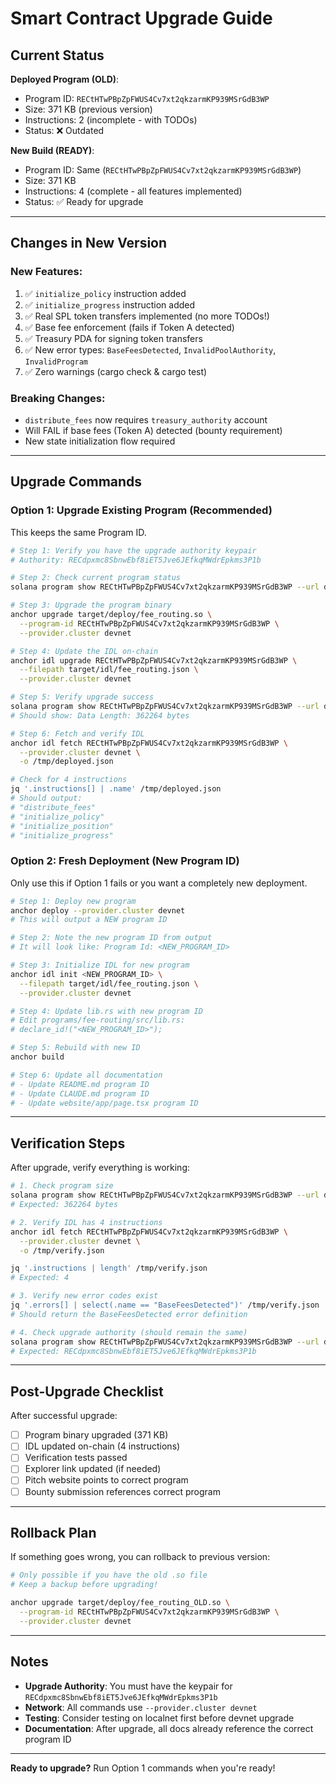 # Smart Contract Upgrade Guide

## Current Status

**Deployed Program (OLD)**:
- Program ID: `RECtHTwPBpZpFWUS4Cv7xt2qkzarmKP939MSrGdB3WP`
- Size: 371 KB (previous version)
- Instructions: 2 (incomplete - with TODOs)
- Status: ❌ Outdated

**New Build (READY)**:
- Program ID: Same (`RECtHTwPBpZpFWUS4Cv7xt2qkzarmKP939MSrGdB3WP`)
- Size: 371 KB
- Instructions: 4 (complete - all features implemented)
- Status: ✅ Ready for upgrade

---

## Changes in New Version

### New Features:
1. ✅ `initialize_policy` instruction added
2. ✅ `initialize_progress` instruction added
3. ✅ Real SPL token transfers implemented (no more TODOs!)
4. ✅ Base fee enforcement (fails if Token A detected)
5. ✅ Treasury PDA for signing token transfers
6. ✅ New error types: `BaseFeesDetected`, `InvalidPoolAuthority`, `InvalidProgram`
7. ✅ Zero warnings (cargo check & cargo test)

### Breaking Changes:
- `distribute_fees` now requires `treasury_authority` account
- Will FAIL if base fees (Token A) detected (bounty requirement)
- New state initialization flow required

---

## Upgrade Commands

### Option 1: Upgrade Existing Program (Recommended)

This keeps the same Program ID.

```bash
# Step 1: Verify you have the upgrade authority keypair
# Authority: RECdpxmc8SbnwEbf8iET5Jve6JEfkqMWdrEpkms3P1b

# Step 2: Check current program status
solana program show RECtHTwPBpZpFWUS4Cv7xt2qkzarmKP939MSrGdB3WP --url devnet

# Step 3: Upgrade the program binary
anchor upgrade target/deploy/fee_routing.so \
  --program-id RECtHTwPBpZpFWUS4Cv7xt2qkzarmKP939MSrGdB3WP \
  --provider.cluster devnet

# Step 4: Update the IDL on-chain
anchor idl upgrade RECtHTwPBpZpFWUS4Cv7xt2qkzarmKP939MSrGdB3WP \
  --filepath target/idl/fee_routing.json \
  --provider.cluster devnet

# Step 5: Verify upgrade success
solana program show RECtHTwPBpZpFWUS4Cv7xt2qkzarmKP939MSrGdB3WP --url devnet
# Should show: Data Length: 362264 bytes

# Step 6: Fetch and verify IDL
anchor idl fetch RECtHTwPBpZpFWUS4Cv7xt2qkzarmKP939MSrGdB3WP \
  --provider.cluster devnet \
  -o /tmp/deployed.json

# Check for 4 instructions
jq '.instructions[] | .name' /tmp/deployed.json
# Should output:
# "distribute_fees"
# "initialize_policy"
# "initialize_position"
# "initialize_progress"
```

### Option 2: Fresh Deployment (New Program ID)

Only use this if Option 1 fails or you want a completely new deployment.

```bash
# Step 1: Deploy new program
anchor deploy --provider.cluster devnet
# This will output a NEW program ID

# Step 2: Note the new program ID from output
# It will look like: Program Id: <NEW_PROGRAM_ID>

# Step 3: Initialize IDL for new program
anchor idl init <NEW_PROGRAM_ID> \
  --filepath target/idl/fee_routing.json \
  --provider.cluster devnet

# Step 4: Update lib.rs with new program ID
# Edit programs/fee-routing/src/lib.rs:
# declare_id!("<NEW_PROGRAM_ID>");

# Step 5: Rebuild with new ID
anchor build

# Step 6: Update all documentation
# - Update README.md program ID
# - Update CLAUDE.md program ID
# - Update website/app/page.tsx program ID
```

---

## Verification Steps

After upgrade, verify everything is working:

```bash
# 1. Check program size
solana program show RECtHTwPBpZpFWUS4Cv7xt2qkzarmKP939MSrGdB3WP --url devnet | grep "Data Length"
# Expected: 362264 bytes

# 2. Verify IDL has 4 instructions
anchor idl fetch RECtHTwPBpZpFWUS4Cv7xt2qkzarmKP939MSrGdB3WP \
  --provider.cluster devnet \
  -o /tmp/verify.json

jq '.instructions | length' /tmp/verify.json
# Expected: 4

# 3. Verify new error codes exist
jq '.errors[] | select(.name == "BaseFeesDetected")' /tmp/verify.json
# Should return the BaseFeesDetected error definition

# 4. Check upgrade authority (should remain the same)
solana program show RECtHTwPBpZpFWUS4Cv7xt2qkzarmKP939MSrGdB3WP --url devnet | grep "Authority"
# Expected: RECdpxmc8SbnwEbf8iET5Jve6JEfkqMWdrEpkms3P1b
```

---

## Post-Upgrade Checklist

After successful upgrade:

- [ ] Program binary upgraded (371 KB)
- [ ] IDL updated on-chain (4 instructions)
- [ ] Verification tests passed
- [ ] Explorer link updated (if needed)
- [ ] Pitch website points to correct program
- [ ] Bounty submission references correct program

---

## Rollback Plan

If something goes wrong, you can rollback to previous version:

```bash
# Only possible if you have the old .so file
# Keep a backup before upgrading!

anchor upgrade target/deploy/fee_routing_OLD.so \
  --program-id RECtHTwPBpZpFWUS4Cv7xt2qkzarmKP939MSrGdB3WP \
  --provider.cluster devnet
```

---

## Notes

- **Upgrade Authority**: You must have the keypair for `RECdpxmc8SbnwEbf8iET5Jve6JEfkqMWdrEpkms3P1b`
- **Network**: All commands use `--provider.cluster devnet`
- **Testing**: Consider testing on localnet first before devnet upgrade
- **Documentation**: After upgrade, all docs already reference the correct program ID

---

**Ready to upgrade?** Run Option 1 commands when you're ready!
